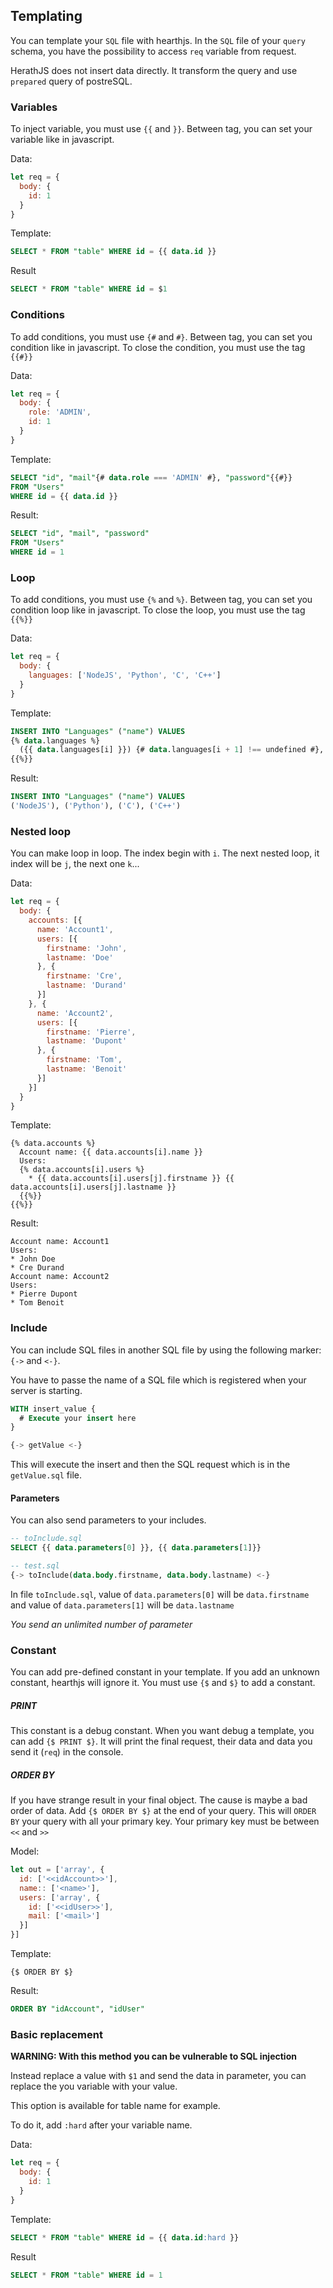 ## Templating

You can template your `SQL` file with hearthjs. In the `SQL` file of your `query` schema, you have the possibility to access `req` variable from request.

HerathJS does not insert data directly. It transform the query and use `prepared` query of postreSQL.

### Variables

To inject variable, you must use `{{` and `}}`. Between tag, you can set your variable like in javascript.

Data:
```js
let req = {
  body: {
    id: 1
  }
}
```

Template:
```sql
SELECT * FROM "table" WHERE id = {{ data.id }}
```

Result
```sql
SELECT * FROM "table" WHERE id = $1
```

### Conditions

To add conditions, you must use `{#` and `#}`. Between tag, you can set you condition like in javascript. To close the condition, you must use the tag `{{#}}`

Data:
```js
let req = {
  body: {
    role: 'ADMIN',
    id: 1
  }
}
```

Template:
```sql
SELECT "id", "mail"{# data.role === 'ADMIN' #}, "password"{{#}}
FROM "Users"
WHERE id = {{ data.id }}
```

Result:
```sql
SELECT "id", "mail", "password"
FROM "Users"
WHERE id = 1
```

### Loop

To add conditions, you must use `{%` and `%}`. Between tag, you can set you condition loop like in javascript. To close the loop, you must use the tag `{{%}}`

Data:
```js
let req = {
  body: {
    languages: ['NodeJS', 'Python', 'C', 'C++']
  }
}
```

Template:
```sql
INSERT INTO "Languages" ("name") VALUES
{% data.languages %}
  ({{ data.languages[i] }}) {# data.languages[i + 1] !== undefined #}, {{#}}
{{%}}
```

Result:
```sql
INSERT INTO "Languages" ("name") VALUES
('NodeJS'), ('Python'), ('C'), ('C++')
```

### Nested loop

You can make loop in loop. The index begin with `i`. The next nested loop, it index will be `j`, the next one `k`...

Data:
```js
let req = {
  body: {
    accounts: [{
      name: 'Account1',
      users: [{
        firstname: 'John',
        lastname: 'Doe'
      }, {
        firstname: 'Cre',
        lastname: 'Durand'
      }]
    }, {
      name: 'Account2',
      users: [{
        firstname: 'Pierre',
        lastname: 'Dupont'
      }, {
        firstname: 'Tom',
        lastname: 'Benoit'
      }]
    }]
  }
}
```

Template:
```twig
{% data.accounts %}
  Account name: {{ data.accounts[i].name }}
  Users: 
  {% data.accounts[i].users %}
    * {{ data.accounts[i].users[j].firstname }} {{ data.accounts[i].users[j].lastname }}
  {{%}}
{{%}}
```

Result:
```
Account name: Account1
Users:
* John Doe
* Cre Durand
Account name: Account2
Users:
* Pierre Dupont
* Tom Benoit
```

### Include

You can include SQL files in another SQL file by using the following marker: `{->` and `<-}`.

You have to passe the name of a SQL file which is registered when your server is starting.

```sql
WITH insert_value {
  # Execute your insert here
}

{-> getValue <-}
```

This will execute the insert and then the SQL request which is in the `getValue.sql` file.

#### Parameters

You can also send parameters to your includes.

```sql
-- toInclude.sql
SELECT {{ data.parameters[0] }}, {{ data.parameters[1]}}
```

```sql
-- test.sql
{-> toInclude(data.body.firstname, data.body.lastname) <-}
```

In file `toInclude.sql`, value of `data.parameters[0]` will be `data.firstname` and value of `data.parameters[1]` will be `data.lastname`

*You send an unlimited number of parameter*

### Constant

You can add pre-defined constant in your template. If you add an unknown constant, hearthjs will ignore it. You must use `{$` and `$}` to add a constant.

##### PRINT

This constant is a debug constant. When you want debug a template, you can add `{$ PRINT $}`. It will print the final request, their data and data you send it (`req`) in the console.

##### ORDER BY

If you have strange result in your final object. The cause is maybe a bad order of data. Add `{$ ORDER BY $}` at the end of your query. This will `ORDER BY` your query with all your primary key. Your primary key must be between `<<` and `>>`

Model:
```js
let out = ['array', {
  id: ['<<idAccount>>'],
  name:: ['<name>'],
  users: ['array', {
    id: ['<<idUser>>'],
    mail: ['<mail>']
  }]
}]
```

Template:
```twig
{$ ORDER BY $}
```

Result:
```sql
ORDER BY "idAccount", "idUser"
```

### Basic replacement

**WARNING: With this method you can be vulnerable to SQL injection**

Instead replace a value with `$1` and send the data in parameter, you can replace the you variable with your value.

This option is available for table name for example.

To do it, add `:hard` after your variable name.

Data:
```js
let req = {
  body: {
    id: 1
  }
}
```

Template:
```sql
SELECT * FROM "table" WHERE id = {{ data.id:hard }}
```

Result
```sql
SELECT * FROM "table" WHERE id = 1
```
